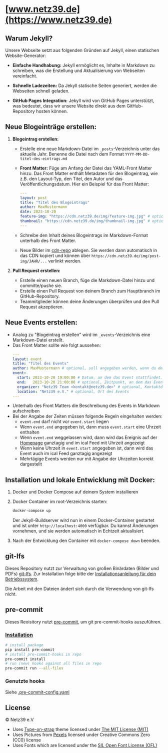 # [www.netz39.de](https://www.netz39.de)

## Warum Jekyll?

Unsere Webseite setzt aus folgenden Gründen auf Jekyll, einen statischen Website-Generator:

- **Einfache Handhabung:** Jekyll ermöglicht es, Inhalte in Markdown zu schreiben, was die Erstellung und Aktualisierung von Webseiten vereinfacht.

- **Schnelle Ladezeiten:** Da Jekyll statische Seiten generiert, werden die Webseiten schnell geladen.

- **GitHub Pages Integration:** Jekyll wird von GitHub Pages unterstützt, was bedeutet, dass wir unsere Website direkt aus dem GitHub-Repository hosten können.

## Neue Blogeinträge erstellen:

1. **Blogeintrag erstellen:**

    - Erstelle eine neue Markdown-Datei im `_posts`-Verzeichnis unter das aktuelle Jahr. Benenne die Datei nach dem Format `YYYY-MM-DD-titel-des-eintrags.md`
    - **Front Matter:** Füge am Anfang der Datei das YAML-Front Matter hinzu. Das Front Matter enthält Metadaten für den Blogeintrag, wie z.B. den Layout-Typ, den Titel, den Autor und das Veröffentlichungsdatum. Hier ein Beispiel für das Front Matter:

        ```yaml
        ---
        layout: post
        title: "Titel des Blogeintrags"
        author: MaxMustermann
        date: 2023-10-20
        feature-img: "https://cdn.netz39.de/img/feature-img.jpg" # optional
        thumbnail: "https://cdn.netz39.de/img/thumbnail-img.jpg" # optional
        ---
        ```
    - Schreibe den Inhalt deines Blogeintrags im Markdown-Format unterhalb des Front Matter.
    - Neue Bilder im [cdn-repo](https://github.com/netz39/cdn.netz39.de) ablegen. Sie werden dann automatisch in das
    CDN kopiert und können über `https://cdn.netz39.de/img/post-img/JAHR/...` verlinkt werden.

2. **Pull Request erstellen:**

    - Erstelle einen neuen Branch, füge die Markdown-Datei hinzu und committe/pushe sie.
    - Erstelle einen Pull Request von deinem Branch zum Hauptbranch im GitHub-Repository.
    - Teammitglieder können deine Änderungen überprüfen und den Pull Request akzeptieren.

## Neue Events erstellen:

- Analog zu "Blogeintrag erstellen" wird im `_events`-Verzeichnis eine Markdown-Datei erstellt.
- Das Front Matter sollte wie folgt aussehen:
    ```yaml
    ---
    layout: event
    title: "Titel des Events"
    author: MaxMustermann # optional, soll angegeben werden, wenn du der Ansprechpartner des Events bist
    event:
      start: 2023-10-20 19:00:00 # Datum, an dem das Event stattfindet. Die Zeit ist optional
      end:   2023-10-20 21:00:00 # optional, Zeitpunkt, an dem das Event endet
      organizer: "Netz39 Team <kontakt@netz39.de>" # optional, Kontaktdaten im ical Event
      location: "Netz39 e.V." # optional, Ort des Events
    ---
    ```
- Unterhalb des Front Matters die Beschreibung des Events in Markdown aufschreiben
- Bei der Angabe der Zeiten müssen folgende Regeln eingehalten werden:
    - `event.end` darf nicht vor `event.start` liegen
    - Wenn `event.end` angegeben ist, dann muss `event.start` eine Uhrzeit enthalten
    - Wenn `event.end` weggelassen wird, dann wird das Ereignis auf der [Homepage](https://www.netz39.de/events) ganztagig und im ical Feed mit Uhrzeit angezeigt
    - Wenn keine Uhrzeit in `event.start` angegeben ist, dann wird das Event auch im ical Feed ganztagig angezeigt
    - Mehrtägige Events werden nur mit Angabe der Uhrzeiten korrekt dargestellt

## Installation und lokale Entwicklung mit Docker:

1. Docker und Docker Compose auf deinem System installieren
2. Docker Container im root-Verzeichnis starten:
   ```bash
   docker-compose up
   ```

   Der Jekyll-Buildserver wird nun in einem Docker-Container gestartet und ist unter `http://localhost:4000` verfügbar. Du kannst Änderungen vornehmen, und sie werden automatisch in Echtzeit aktualisiert.
3. Nach der Entwicklung den Container mit `docker-compose down` beenden.

## git-lfs

Dieses Repository nutzt zur Verwaltung von großen Binärdaten (Bilder und PDFs) [git-lfs](https://git-lfs.com/). Zur Installation folge bitte der [Installationsanleitung für dein Betriebssystem](https://github.com/git-lfs/git-lfs#installing).

Die Arbeit mit den Dateien ändert sich durch die Verwendung von git-lfs nicht.

## pre-commit

Dieses Reoisitory nutzt [pre-commit](https://pre-commit.com/), um git pre-commit-hooks auszuführen.

### [Installation](https://pre-commit.com/#installation)

```bash
# install package
pip install pre-commit
# install pre-commit-hooks in repo
pre-commit install
# run (new) hooks against all files in repo
pre-commit run --all-files
```

### Genutzte hooks

Siehe [.pre-commit-config.yaml](./.pre-commit-config.yaml)

## License

© Netz39 e.V

- Uses [Type-on-strap](https://github.com/sylhare/Type-on-Strap) theme licensed under [The MIT License (MIT)](/LICENSE)
- Uses Pictures from [Pexels](https://www.pexels.com/) licensed under Creative Commons Zero (CC0) license
- Uses Fonts which are licensed under the [SIL Open Font License (OFL)](https://scripts.sil.org/cms/scripts/page.php?site_id=nrsi&id=OFL)


